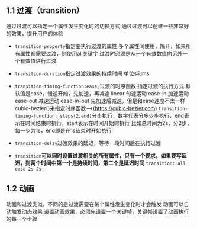 ## 1.1 过渡（transition）
通过过渡可以指定一个属性发生变化时的切换方式
通过过渡可以创建一些非常好的效果，提升用户的体验
- `transition-property`指定要执行过渡的属性
多个属性间使用，隔开，如果所有属性都需要过渡，则使用all关键字
过渡时必须是从一个有效数值向另外一个有效值进行过渡
- `transition-duration`指定过渡效果的持续时间
单位s和ms
- `transition-timing-function:ease;`过渡的时序函数
指定过渡的执行方式
默认值是ease，慢速开始，先加速，再减速
linear 匀速运动
ease-in 加速运动
ease-out 减速运动
ease-in-out 先加速后减速，但是和ease速度不太一样
cubic-bezier()来指定时序函数-->(https://cubic-bezier.com)
`transition-timing-function: steps(2,end)`分步执行，数字代表分多少步执行，end表示在时间结束时执行，start表示在时间开始时执行
比如总时间为2s，分2步，每一步为1s，end即是在1s结束时开始执行
- `transition-delay`过渡效果的延迟，等待一段时间后在执行过渡

- `transition`**可以同时设置过渡相关的所有属性，只有一个要求，如果要写延迟，则两个时间中第一个是持续时间，第二个是延迟时间**
`transition: all ease 2s 2s;`
## 1.2 动画
动画和过渡类似，不同的是过渡需要在某个属性发生变化时才会触发
动画可以自动触发动态效果
设置动画效果，必须先设置一个关键帧，关键帧设置了动画执行的每一个步骤

